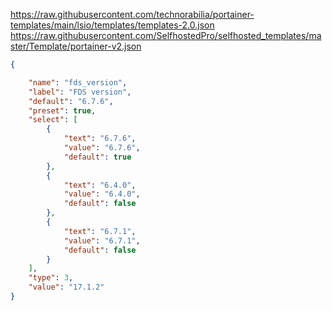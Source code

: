https://raw.githubusercontent.com/technorabilia/portainer-templates/main/lsio/templates/templates-2.0.json
https://raw.githubusercontent.com/SelfhostedPro/selfhosted_templates/master/Template/portainer-v2.json

``` json
{

    "name": "fds_version",
    "label": "FDS version",
    "default": "6.7.6",
    "preset": true,
    "select": [
        {
            "text": "6.7.6",
            "value": "6.7.6",
            "default": true
        },
        {
            "text": "6.4.0",
            "value": "6.4.0",
            "default": false
        },
        {
            "text": "6.7.1",
            "value": "6.7.1",
            "default": false
        }
    ],
    "type": 3,
    "value": "17.1.2"
}
```
